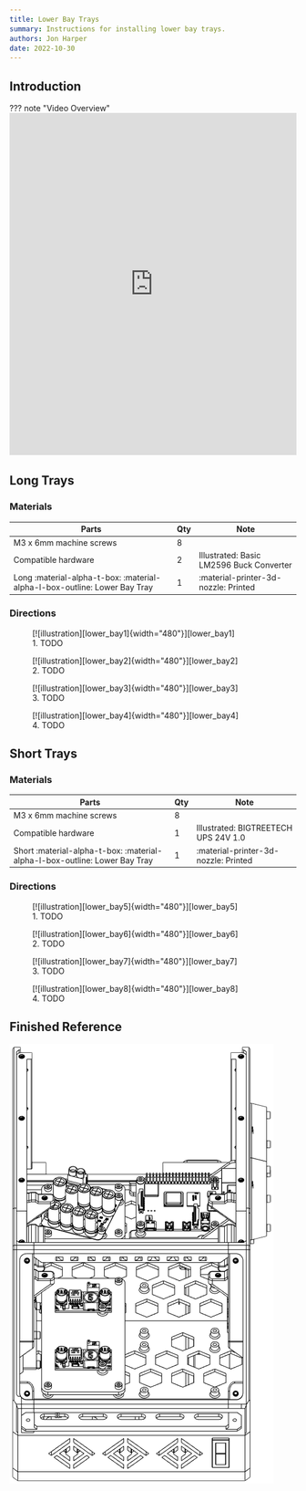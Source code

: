 ```yaml
---
title: Lower Bay Trays
summary: Instructions for installing lower bay trays.
authors: Jon Harper
date: 2022-10-30
---
```


## Introduction

??? note "Video Overview"
    <iframe src="https://jon-harper.github.io/OmniBox/video/lower_bay.mp4" frameborder="0" width="100%" height="600px" allowfullscreen></iframe>

## Long Trays

### Materials

| Parts                     | Qty | Note                            |
|---------------------------|-----|---------------------------------|
| M3 x 6mm machine screws   | 8   |                                 |
| Compatible hardware       | 2   | Illustrated: Basic LM2596 Buck Converter |
| Long :material-alpha-t-box: :material-alpha-l-box-outline: Lower Bay Tray | 1   | :material-printer-3d-nozzle: Printed |

### Directions
                                                            
<figure markdown>
  [![illustration][lower_bay1]{width="480"}][lower_bay1]
  <figcaption>1. TODO</figcaption>
</figure>

<figure markdown>
  [![illustration][lower_bay2]{width="480"}][lower_bay2]
  <figcaption>2. TODO</figcaption>
</figure>

<figure markdown>
  [![illustration][lower_bay3]{width="480"}][lower_bay3]
  <figcaption>3. TODO</figcaption>
</figure>

<figure markdown>
  [![illustration][lower_bay4]{width="480"}][lower_bay4]
  <figcaption>4. TODO</figcaption>
</figure>

## Short Trays

### Materials

| Parts                     | Qty | Note                            |
|---------------------------|-----|---------------------------------|
| M3 x 6mm machine screws   | 8   |                                 |
| Compatible hardware       | 1   | Illustrated: BIGTREETECH UPS 24V 1.0 |
| Short :material-alpha-t-box: :material-alpha-l-box-outline: Lower Bay Tray | 1   | :material-printer-3d-nozzle: Printed |

### Directions
                                                            
<figure markdown>
  [![illustration][lower_bay5]{width="480"}][lower_bay5]
  <figcaption>1. TODO</figcaption>
</figure>

<figure markdown>
  [![illustration][lower_bay6]{width="480"}][lower_bay6]
  <figcaption>2. TODO</figcaption>
</figure>

<figure markdown>
  [![illustration][lower_bay7]{width="480"}][lower_bay7]
  <figcaption>3. TODO</figcaption>
</figure>

<figure markdown>
  [![illustration][lower_bay8]{width="480"}][lower_bay8]
  <figcaption>4. TODO</figcaption>
</figure>

## Finished Reference

![illustration][lower_bay_final]

[lower_bay1]: ../img/assembly/trays/lower_bay/lower_bay1.png
[lower_bay2]: ../img/assembly/trays/lower_bay/lower_bay2.png
[lower_bay3]: ../img/assembly/trays/lower_bay/lower_bay3.png
[lower_bay4]: ../img/assembly/trays/lower_bay/lower_bay4.png
[lower_bay5]: ../img/assembly/trays/lower_bay/lower_bay5.png
[lower_bay6]: ../img/assembly/trays/lower_bay/lower_bay6.png
[lower_bay7]: ../img/assembly/trays/lower_bay/lower_bay7.png
[lower_bay8]: ../img/assembly/trays/lower_bay/lower_bay8.png
[lower_bay_final]: ../img/assembly/trays/lower_bay/lower_bay_final.png
[vid_lower_bay]: ../video/lower_bay.mp4